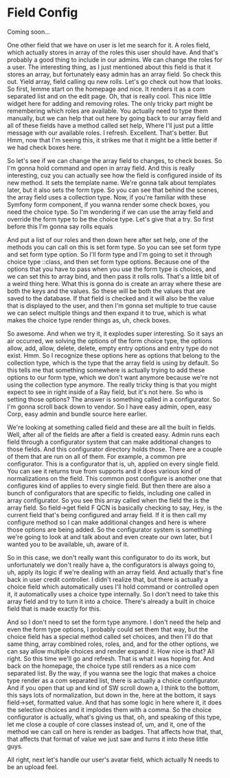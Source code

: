 # Field Config

Coming soon...

One other field that we have on user is let me search for it. A roles field, which
actually stores in array of the roles this user should have. And that's probably a
good thing to include in our admins. We can change the roles for a user. The
interesting thing, as I just mentioned about this field is that it stores an array,
but fortunately easy admin has an array field. So check this out. Yield array, field
calling qu new rolls. Let's go check out how that looks. So first, lemme start on the
homepage and nice. It renders it as a com separated list and on the edit page. Oh,
that is really cool. This nice little widget here for adding and removing roles. The
only tricky part might be remembering which roles are available. You actually need to
type them manually, but we can help that out here by going back to our array field
and all of these fields have a method called set help, Where I'll just put a little
message with our available roles. I refresh. Excellent. That's better. But Hmm, now
that I'm seeing this, it strikes me that it might be a little better if we had check
boxes here.

So let's see if we can change the array field to changes, to check boxes. So I'm
gonna hold command and open in array field. And this is really interesting, cuz you
can actually see how the field is configured inside of its new method. It sets the
template name. We're gonna talk about templates later, but it also sets the form
type. So you can see that behind the scenes, the array field uses a collection type.
Now, if you're familiar with these Symfony form component, if you wanna render some
check boxes, you need the choice type. So I'm wondering if we can use the array field
and override the form type to be the choice type. Let's give that a try. So first
before this I'm gonna say rolls equals

And put a list of our roles and then down here after set help, one of the methods you
can call on this is set form type. So you can see set form type and set form type
option. So I'll form type and I'm going to set it through choice type ::class, and
then set form type options. Because one of the options that you have to pass when you
use the form type is choices, and we can set this to array bind, and then pass it
rolls rolls. That's a little bit of a weird thing here. What this is gonna do is
create an array where these are both the keys and the values. So these will be both
the values that are saved to the database. If that field is checked and it will also
be the value that is displayed to the user, and then I'm gonna set multiple to true
cause we can select multiple things and then expand it to true, which is what makes
the choice type render things as, uh, check boxes.

So awesome. And when we try it, it explodes super interesting. So it says an air
occurred, we solving the options of the form choice type, the options allow, add,
allow, delete, delete, empty entry options and entry type do not exist. Hmm. So I
recognize these options here as options that belong to the collection type, which is
the type that the array field is using by default. So this tells me that something
somewhere is actually trying to add these options to our form type, which we don't
want anymore because we're not using the collection type anymore. The really tricky
thing is that you might expect to see in right inside of a Ray field, but it's not
here. So who is setting those options? The answer is something called in a
configurator. So I'm gonna scroll back down to vendor. So I have easy admin, open,
easy Corp, easy admin and bundle source here earlier.

We're looking at something called field and these are all the built in fields. Well,
after all of the fields are after a field is created easy. Admin runs each field
through a configurator system that can make additional changes to those fields. And
this configurator directory holds those. There are a couple of them that are run on
all of them. For example, a common pre configurator. This is a configurator that is,
uh, applied on every single field. You can see it returns true from supports and it
does various kind of normalizations on the field. This common post configure is
another one that configures kind of applies to every single field. But then there are
also a bunch of configurators that are specific to fields, including one called in
array configurator. So you see this array called when the field the is the array
field. So field->get field F QCN is basically checking to say, Hey, is the current
field that's being configured and array field. If it is then call my configure method
so I can make additional changes and here is where those options are being added. So
the configurator system is something we're going to look at and talk about and even
create our own later, but I wanted you to be available, uh, aware of it.

So in this case, we don't really want this configurator to do its work, but
unfortunately we don't really have a, the configurators is always going to, uh, apply
its logic if we're dealing with an array field. And actually that's fine back in user
credit controller. I didn't realize that, but there is actually a choice field which
automatically uses I'll hold command or controlled open it, it automatically uses a
choice type internally. So I don't need to take this array field and try to turn it
into a choice. There's already a built in choice field that is made exactly for this.

And so I don't need to set the form type anymore. I don't need the help and even the
form type options, I probably could set them that way, but the choice field has a
special method called set choices, and then I'll do that same thing, array combined
roles, roles, and, and for the other options, we can say allow multiple choices and
render expand it. How nice is that? All right. So this time we'll go and refresh.
That is what I was hoping for. And back on the homepage, the choice type still
renders as a nice com separated list. By the way, if you wanna see the logic that
makes a choice type render as a com separated list, there is actually a choice
configurator. And if you open that up and kind of SW scroll down a, I think to the
bottom, this says lots of normalization, but down in the, here at the bottom, it says
field->set, formatted value. And that has some logic in here where it, it does the
selective choices and it implodes them with a comma. So the choice configurator is
actually, what's giving us that, oh, and speaking of this type, let me close a couple
of core classes instead of, um, and it, one of the method we can call on here is
render as badges. That affects how that, that, that affects that format of value we
just saw and turns it into these little guys.

All right, next let's handle our user's avatar field, which actually N needs to be an
upload feel.

